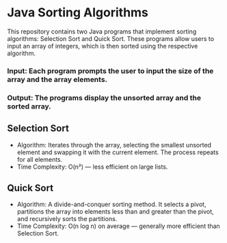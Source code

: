 # Java Sorting Algorithms
This repository contains two Java programs that implement sorting algorithms: Selection Sort and Quick Sort. These programs allow users to input an array of integers, which is then sorted using the respective algorithm.
### Input: Each program prompts the user to input the size of the array and the array elements.
### Output: The programs display the unsorted array and the sorted array.
## Selection Sort
- Algorithm: Iterates through the array, selecting the smallest unsorted element and swapping it with the current element. The process repeats for all elements.
- Time Complexity: O(n²) — less efficient on large lists.
## Quick Sort
- Algorithm: A divide-and-conquer sorting method. It selects a pivot, partitions the array into elements less than and greater than the pivot, and recursively sorts the partitions.
- Time Complexity: O(n log n) on average — generally more efficient than Selection Sort.
